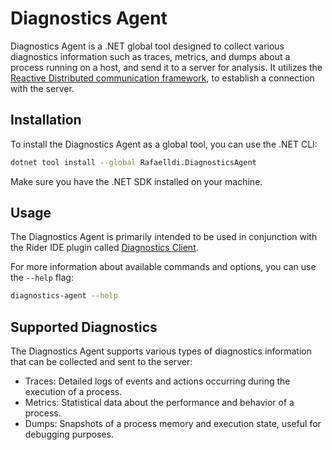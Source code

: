 # Diagnostics Agent

Diagnostics Agent is a .NET global tool designed to collect various diagnostics information such as traces, metrics,
and dumps about a process running on a host, and send it to a server for analysis.
It utilizes the [Reactive Distributed communication framework](https://github.com/JetBrains/rd), to establish a
connection with the server.

## Installation

To install the Diagnostics Agent as a global tool, you can use the .NET CLI:

```bash
dotnet tool install --global Rafaelldi.DiagnosticsAgent
```

Make sure you have the .NET SDK installed on your machine.

## Usage

The Diagnostics Agent is primarily intended to be used in conjunction with the Rider IDE plugin
called [Diagnostics Client](https://plugins.jetbrains.com/plugin/19141-diagnostics-client). 

For more information about available commands and options, you can use the `--help` flag:

```bash
diagnostics-agent --help
```

## Supported Diagnostics

The Diagnostics Agent supports various types of diagnostics information that can be collected and sent to the server:

* Traces: Detailed logs of events and actions occurring during the execution of a process.
* Metrics: Statistical data about the performance and behavior of a process.
* Dumps: Snapshots of a process memory and execution state, useful for debugging purposes.
